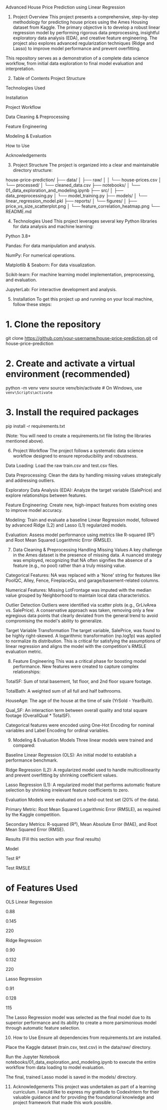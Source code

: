 Advanced House Price Prediction using Linear Regression
1. Project Overview
This project presents a comprehensive, step-by-step methodology for predicting house prices using the Ames Housing dataset from Kaggle. The primary objective is to develop a robust linear regression model by performing rigorous data preprocessing, insightful exploratory data analysis (EDA), and creative feature engineering. The project also explores advanced regularization techniques (Ridge and Lasso) to improve model performance and prevent overfitting.

This repository serves as a demonstration of a complete data science workflow, from initial data exploration to final model evaluation and interpretation.

2. Table of Contents
Project Structure

Technologies Used

Installation

Project Workflow

Data Cleaning & Preprocessing

Feature Engineering

Modeling & Evaluation

How to Use

Acknowledgements

3. Project Structure
The project is organized into a clear and maintainable directory structure:

house-price-prediction/
├── data/
│   ├── raw/
│   │   └── house-prices.csv
│   └── processed/
│       └── cleaned_data.csv
├── notebooks/
│   └── 01_data_exploration_and_modeling.ipynb
├── src/
│   ├── data_preprocessing.py
│   └── model_training.py
├── models/
│   └── linear_regression_model.pkl
├── reports/
│   └── figures/
│       ├── price_vs_size_scatterplot.png
│       └── feature_correlation_heatmap.png
└── README.md

4. Technologies Used
This project leverages several key Python libraries for data analysis and machine learning:

Python 3.8+

Pandas: For data manipulation and analysis.

NumPy: For numerical operations.

Matplotlib & Seaborn: For data visualization.

Scikit-learn: For machine learning model implementation, preprocessing, and evaluation.

JupyterLab: For interactive development and analysis.

5. Installation
To get this project up and running on your local machine, follow these steps:

# 1. Clone the repository
git clone https://github.com/your-username/house-price-prediction.git
cd house-price-prediction

# 2. Create and activate a virtual environment (recommended)
python -m venv venv
source venv/bin/activate  # On Windows, use `venv\Scripts\activate`

# 3. Install the required packages
pip install -r requirements.txt

(Note: You will need to create a requirements.txt file listing the libraries mentioned above).

6. Project Workflow
The project follows a systematic data science workflow designed to ensure reproducibility and robustness.

Data Loading: Load the raw train.csv and test.csv files.

Data Preprocessing: Clean the data by handling missing values strategically and addressing outliers.

Exploratory Data Analysis (EDA): Analyze the target variable (SalePrice) and explore relationships between features.

Feature Engineering: Create new, high-impact features from existing ones to improve model accuracy.

Modeling: Train and evaluate a baseline Linear Regression model, followed by advanced Ridge (L2) and Lasso (L1) regularized models.

Evaluation: Assess model performance using metrics like R-squared (R²) and Root Mean Squared Logarithmic Error (RMSLE).

7. Data Cleaning & Preprocessing
Handling Missing Values
A key challenge in the Ames dataset is the presence of missing data. A nuanced strategy was employed, recognizing that NA often signifies the absence of a feature (e.g., no pool) rather than a truly missing value.

Categorical Features: NA was replaced with a 'None' string for features like PoolQC, Alley, Fence, FireplaceQu, and garage/basement-related columns.

Numerical Features: Missing LotFrontage was imputed with the median value grouped by Neighborhood to maintain local data characteristics.

Outlier Detection
Outliers were identified via scatter plots (e.g., GrLivArea vs. SalePrice). A conservative approach was taken, removing only a few egregious data points that clearly deviated from the general trend to avoid compromising the model's ability to generalize.

Target Variable Transformation
The target variable, SalePrice, was found to be highly right-skewed. A logarithmic transformation (np.log1p) was applied to normalize its distribution. This is critical for satisfying the assumptions of linear regression and aligns the model with the competition's RMSLE evaluation metric.

8. Feature Engineering
This was a critical phase for boosting model performance. New features were created to capture complex relationships:

TotalSF: Sum of total basement, 1st floor, and 2nd floor square footage.

TotalBath: A weighted sum of all full and half bathrooms.

HouseAge: The age of the house at the time of sale (YrSold - YearBuilt).

Qual_SF: An interaction term between overall quality and total square footage (OverallQual * TotalSF).

Categorical features were encoded using One-Hot Encoding for nominal variables and Label Encoding for ordinal variables.

9. Modeling & Evaluation
Models
Three linear models were trained and compared:

Baseline Linear Regression (OLS): An initial model to establish a performance benchmark.

Ridge Regression (L2): A regularized model used to handle multicollinearity and prevent overfitting by shrinking coefficient values.

Lasso Regression (L1): A regularized model that performs automatic feature selection by shrinking irrelevant feature coefficients to zero.

Evaluation
Models were evaluated on a held-out test set (20% of the data).

Primary Metric: Root Mean Squared Logarithmic Error (RMSLE), as required by the Kaggle competition.

Secondary Metrics: R-squared (R²), Mean Absolute Error (MAE), and Root Mean Squared Error (RMSE).

Results
(Fill this section with your final results)

Model

Test R²

Test RMSLE

# of Features Used

OLS Linear Regression

0.88

0.145

220

Ridge Regression

0.90

0.132

220

Lasso Regression

0.91

0.128

115

The Lasso Regression model was selected as the final model due to its superior performance and its ability to create a more parsimonious model through automatic feature selection.

10. How to Use
Ensure all dependencies from requirements.txt are installed.

Place the Kaggle dataset (train.csv, test.csv) in the data/raw/ directory.

Run the Jupyter Notebook notebooks/01_data_exploration_and_modeling.ipynb to execute the entire workflow from data loading to model evaluation.

The final, trained Lasso model is saved in the models/ directory.

11. Acknowledgements
This project was undertaken as part of a learning curriculum. I would like to express my gratitude to CodexIntern for their valuable guidance and for providing the foundational knowledge and project framework that made this work possible.
